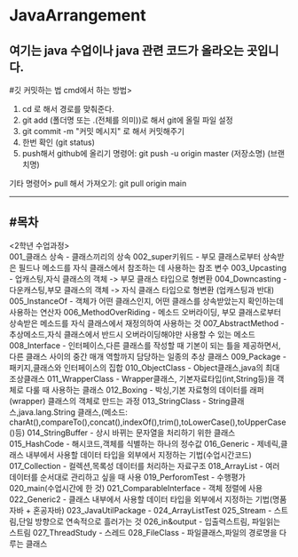 # JavaArrangement

여기는 java 수업이나 java 관련 코드가 올라오는 곳입니다. 
---
#깃 커밋하는 법
cmd에서 하는 방법>
1. cd 로 해서 경로를 맞춰준다. 
2. git add (폴더명 또는 .(전체를 의미))로 해서 git에 올릴 파일 설정
3. git commit -m "커밋 메시지" 로 해서 커밋해주기 
4. 한번 확인 (git status)
5. push해서 github에 올리기 
  명령어: git push -u origin master (저장소명) (브랜치명)

기타 명령어>
pull 해서 가져오기: git pull origin main 

---
#목차
---
<2학년 수업과정><br/>
001_클래스 상속 - 클래스끼리의 상속
002_super키워드 - 부모 클래스로부터 상속받은 필드나 메소드를 자식 클래스에서 참조하는 데 사용하는 참조 변수
003_Upcasting - 업캐스팅,자식 클래스의 객체 -> 부모 클래스 타입으로 형변환 
004_Downcasting - 다운캐스팅,부모 클래스의 객체 -> 자식 클래스 타입으로 형변환 (업캐스팅과 반대)
005_InstanceOf - 객체가 어떤 클래스인지, 어떤 클래스를 상속받았는지 확인하는데 사용하는 연산자
006_MethodOverRiding - 메소드 오버라이딩, 부모 클래스로부터 상속받은 메소드를 자식 클래스에서 재정의하여 사용하는 것
007_AbstractMethod - 추상메소드,자식 클래스에서 반드시 오버라이딩해야만 사용할 수 있는 메소드
008_Interface - 인터페이스,다른 클래스를 작성할 때 기본이 되는 틀을 제공하면서, 다른 클래스 사이의 중간 매개 역할까지 담당하는 일종의 추상 클래스
009_Package - 패키지,클래스와 인터페이스의 집합
010_ObjectClass - Object클래스,java의 최대 조상클래스
011_WrapperClass - Wrapper클래스, 기본자료타입(int,String등)을 객체로 다룰 때 사용하는 클래스 
012_Boxing - 박싱,기본 자료형의 데이터를 래퍼(wrapper) 클래스의 객체로 만드는 과정
013_StringClass - String클래스,java.lang.String 클래스,(메소드: charAt(),compareTo(),concat(),indexOf(),trim(),toLowerCase(),toUpperCase()등)
014_StringBuffer - 상시 바뀌는 문자열을 처리하기 위한 클래스 
015_HashCode - 해시코드,객체를 식별하는 하나의 정수값
016_Generic - 제네릭,클래스 내부에서 사용할 데이터 타입을 외부에서 지정하는 기법(수업시간코드)
017_Collection - 컬렉션,목록성 데이터를 처리하는 자료구조
018_ArrayList - 여러 데이터를 순서대로 관리하고 싶을 때 사용
019_PerforomTest - 수행평가 
020_main(수업시간에 한 것)
021_ComparableInterface - 객체 정렬에 사용
022_Generic2 - 클래스 내부에서 사용할 데이터 타입을 외부에서 지정하는 기법(명품자바 + 혼공자바)
023_JavaUtilPackage - 
024_ArrayListTest
025_Stream - 스트림,단일 방향으로 연속적으로 흘러가는 것
026_in&output - 입출력스트림, 파일읽는 스트림 
027_ThreadStudy - 스레드
028_FileClass - 파일클래스,파일의 경로명을 다루는 클래스 

